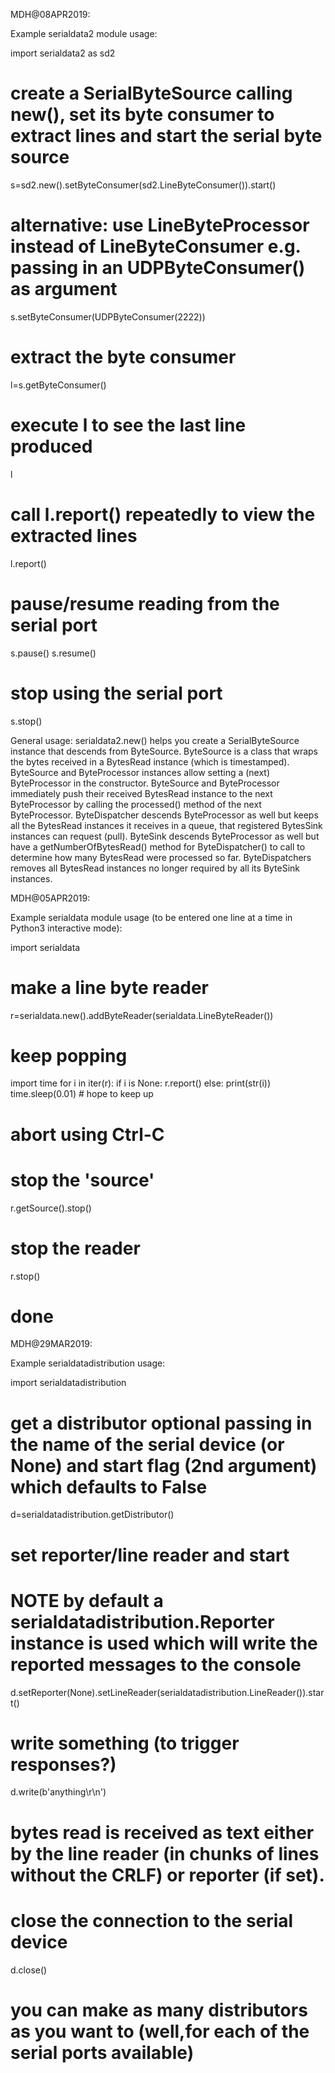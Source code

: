 MDH@08APR2019:

Example serialdata2 module usage:

import serialdata2 as sd2

# create a SerialByteSource calling new(), set its byte consumer to extract lines and start the serial byte source
s=sd2.new().setByteConsumer(sd2.LineByteConsumer()).start()

# alternative: use LineByteProcessor instead of LineByteConsumer e.g. passing in an UDPByteConsumer(<local destination port>) as argument
s.setByteConsumer(UDPByteConsumer(2222))

# extract the byte consumer
l=s.getByteConsumer()

# execute l to see the last line produced
l

# call l.report() repeatedly to view the extracted lines
l.report()

# pause/resume reading from the serial port
s.pause()
s.resume()

# stop using the serial port
s.stop()

General usage:
serialdata2.new() helps you create a SerialByteSource instance that descends from ByteSource.
ByteSource is a class that wraps the bytes received in a BytesRead instance (which is timestamped).
ByteSource and ByteProcessor instances allow setting a (next) ByteProcessor in the constructor.
ByteSource and ByteProcessor immediately push their received BytesRead instance to the next ByteProcessor by calling the processed() method of the next ByteProcessor.
ByteDispatcher descends ByteProcessor as well but keeps all the BytesRead instances it receives in a queue, that registered BytesSink instances can request (pull).
ByteSink descends ByteProcessor as well but have a getNumberOfBytesRead() method for ByteDispatcher() to call to determine how many BytesRead were processed so far.
ByteDispatchers removes all BytesRead instances no longer required by all its ByteSink instances.

MDH@05APR2019:

Example serialdata module usage (to be entered one line at a time in Python3 interactive mode):

import serialdata

# make a line byte reader
r=serialdata.new().addByteReader(serialdata.LineByteReader())

# keep popping
import time
for i in iter(r):
	if i is None:
		r.report()
	else:
		print(str(i))
	time.sleep(0.01) # hope to keep up

# abort using Ctrl-C
# stop the 'source'
r.getSource().stop()

# stop the reader
r.stop()

# done

MDH@29MAR2019:

Example serialdatadistribution usage:

import serialdatadistribution

# get a distributor optional passing in the name of the serial device (or None) and start flag (2nd argument) which defaults to False
d=serialdatadistribution.getDistributor()

# set reporter/line reader and start
# NOTE by default a serialdatadistribution.Reporter instance is used which will write the reported messages to the console
d.setReporter(None).setLineReader(serialdatadistribution.LineReader()).start()

# write something (to trigger responses?)
d.write(b'anything\r\n')

# bytes read is received as text either by the line reader (in chunks of lines without the CRLF) or reporter (if set).

# close the connection to the serial device
d.close()

# you can make as many distributors as you want to (well,for each of the serial ports available)
